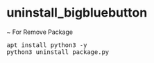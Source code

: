 # uninstall_bigbluebutton

~ For Remove Package
<pre>
apt install python3 -y
python3 uninstall_package.py
</pre>

<!--
~ To Delete Files That Are't Deleted 
<pre>
python3 resUn.py 
</pre>
#(not recomended because maybe some files still available)
<pre>
#Copy result from "python3 uninstall_package.py" and paste on dump.txt
cat dump.txt | grep "not removed" # and place on resUn.py
python3 resUn.py
</pre>
* OR Just-->

